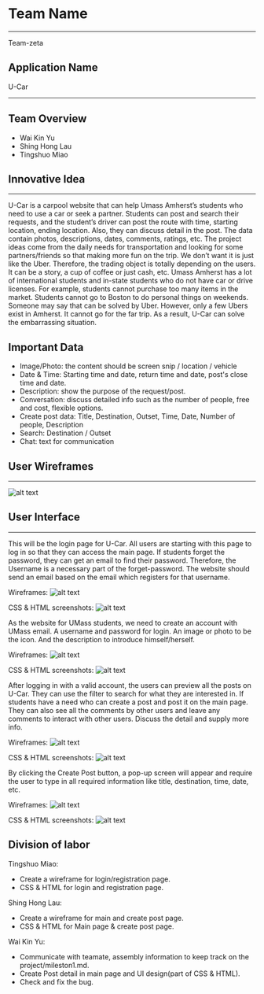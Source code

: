 # Team Name
___________________________________________________________________
Team-zeta
## Application Name
U-Car
___________________________________________________________________

## Team Overview
- Wai Kin Yu
- Shing Hong Lau
- Tingshuo Miao

## Innovative Idea
___________________________________________________________________

U-Car is a carpool website that can help Umass Amherst’s students who need to use a car or seek a partner. Students can post and search their requests, and the student’s driver can post the route with time, starting location, ending location. Also, they can discuss detail in the post. The data contain photos, descriptions, dates, comments, ratings, etc.
The project ideas come from the daily needs for transportation and looking for some partners/friends so that making more fun on the trip. We don’t want it is just like the Uber. Therefore, the trading object is totally depending on the users. It can be a story, a cup of coffee or just cash, etc. Umass Amherst has a lot of international students and in-state students who do not have car or drive licenses.  For example, students cannot purchase too many items in the market. Students cannot go to Boston to do personal things on weekends. Someone may say that can be solved by Uber. However, only a few Ubers exist in Amherst. It cannot go for the far trip. As a result, U-Car can solve the embarrassing situation.

## Important Data

- Image/Photo: the content should be screen snip / location / vehicle
- Date & Time: Starting time and date, return time and date, post's close time and date.
- Description: show the purpose of the request/post.
- Conversation: discuss detailed info such as the number of people, free and cost, flexible options.
- Create post data: Title, Destination, Outset, Time, Date, Number of people, Description
- Search: Destination / Outset
- Chat: text for communication


## User Wireframes
___________________________________________________________________

![alt text](https://github.com/hilshong2580/cs326-final-zeta/blob/main/docs/screenShot/loginWireframes.PNG)

## User Interface
___________________________________________________________________

This will be the login page for U-Car. All users are starting with this page to log in so that they can access the main page. If students forget the password, they can get an email to find their password. Therefore, the Username is a necessary part of the forget-password. The website should send an email based on the email which registers for that username.

Wireframes:
![alt text](https://github.com/hilshong2580/cs326-final-zeta/blob/main/docs/screenShot/loginWireframes.jpg)

CSS & HTML screenshots:
![alt text](https://github.com/hilshong2580/cs326-final-zeta/blob/main/docs/screenShot/login.PNG)

As the website for UMass students, we need to create an account with UMass email. A username and password for login. An image or photo to be the icon. And the description to introduce himself/herself.

Wireframes:
![alt text](https://github.com/hilshong2580/cs326-final-zeta/blob/main/docs/screenShot/regisWireframes.jpg)

CSS & HTML screenshots:
![alt text](https://github.com/hilshong2580/cs326-final-zeta/blob/main/docs/screenShot/registrate.PNG)

After logging in with a valid account, the users can preview all the posts on U-Car. They can use the filter to search for what they are interested in. If students have a need who can create a post and post it on the main page. They can also see all the comments by other users and leave any comments to interact with other users. Discuss the detail and supply more info.

Wireframes:
![alt text](https://github.com/hilshong2580/cs326-final-zeta/blob/main/docs/screenShot/mainPageWireframes.PNG)

CSS & HTML screenshots:
![alt text](https://github.com/hilshong2580/cs326-final-zeta/blob/main/docs/screenShot/main.png)

By clicking the Create Post button, a pop-up screen will appear and require the user to type in all required information like title, destination, time, date, etc. 

Wireframes:
![alt text](https://github.com/hilshong2580/cs326-final-zeta/blob/main/docs/screenShot/createPostWireframes.PNG)

CSS & HTML screenshots:
![alt text](https://github.com/hilshong2580/cs326-final-zeta/blob/main/docs/screenShot/creat_post.png)

## Division of labor

Tingshuo Miao: 
* Create a wireframe for login/registration page.
* CSS & HTML for login and registration page.

Shing Hong Lau:
* Create a wireframe for main and create post page.
* CSS & HTML for Main page & create post page.

Wai Kin Yu:
* Communicate with teamate, assembly information to keep track on the project/mileston1.md.
* Create Post detail in main page and UI design(part of CSS & HTML).
* Check and fix the bug.




